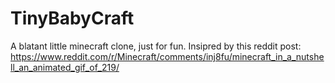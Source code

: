# TinyBabyCraft
A blatant little minecraft clone, just for fun. Insipred by this reddit post: https://www.reddit.com/r/Minecraft/comments/inj8fu/minecraft_in_a_nutshell_an_animated_gif_of_219/

